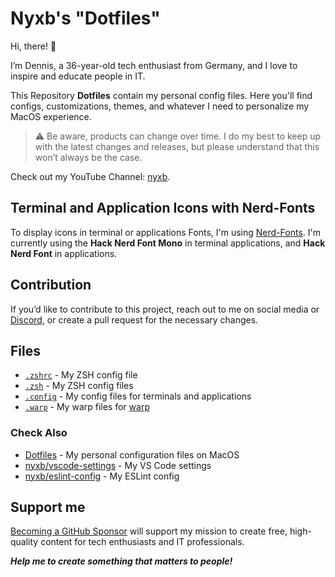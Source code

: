 # Nyxb's "Dotfiles"

Hi, there! 👋

I’m Dennis, a 36-year-old tech enthusiast from Germany, and I love to inspire and educate people in IT.

This Repository **Dotfiles** contain my personal config files. Here you'll find configs, customizations, themes, and whatever I need to personalize my MacOS experience.

> :warning: Be aware, products can change over time. I do my best to keep up with the latest changes and releases, but please understand that this won’t always be the case.

Check out my YouTube Channel: [nyxb](https://www.youtube.com/@nyxb0).

## Terminal and Application Icons with Nerd-Fonts

To display icons in terminal or applications Fonts, I'm using [Nerd-Fonts](https://www.nerdfonts.com). I'm currently using the **Hack Nerd Font Mono** in terminal applications, and **Hack Nerd Font** in applications.

## Contribution

If you’d like to contribute to this project, reach out to me on social media or [Discord](https://chat/nyxb.zip), or create a pull request for the necessary changes.

## Files

- [`.zshrc`](./.zshrc) - My ZSH config file
- [`.zsh`](./.zsh) - My ZSH config files
- [`.config`](./.config) - My config files for terminals and applications
- [`.warp`](./.warp) - My warp files for [warp](https://www.warp.dev)

### Check Also

- [Dotfiles](https://github.com/nyxb/dotfiles) - My personal configuration files on MacOS
- [nyxb/vscode-settings](https://github.com/antfu/vscode-settings) - My VS Code settings
- [nyxb/eslint-config](https://github.com/nyxb/eslint-config) - My ESLint config

## Support me

[Becoming a GitHub Sponsor](https://github.com/sponsors/nyxb) will support my mission to create free, high-quality content for tech enthusiasts and IT professionals.

***Help me to create something that matters to people!***
